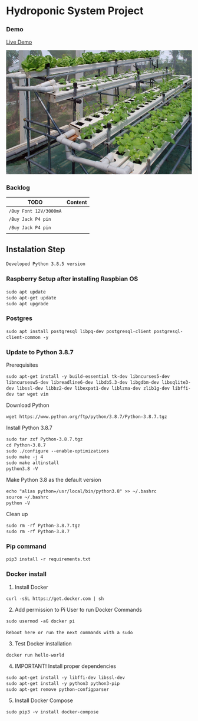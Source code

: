 # Hydroponic System Project

### Demo

[Live Demo](https://django-vue-template-demo.herokuapp.com/)

![System image](/assets-readme/hydroponics-techniques-and-systems.jpg "Hydroponic System")

### Backlog

| TODO                 |  Content                                   |
|----------------------|--------------------------------------------|
| `/Buy Font 12V/3000mA`   |                         |
| `/Buy Jack P4 pin`       |                         |
| `/Buy Jack P4 pin`       |                         |
|                          |                         |


## Instalation Step

`Developed Python 3.8.5 version`

### Raspberry Setup after installing Raspbian OS
    
```
sudo apt update
sudo apt-get update
sudo apt upgrade
```
### Postgres

```
sudo apt install postgresql libpq-dev postgresql-client postgresql-client-common -y
```

### Update to Python 3.8.7
Prerequisites
```
sudo apt-get install -y build-essential tk-dev libncurses5-dev libncursesw5-dev libreadline6-dev libdb5.3-dev libgdbm-dev libsqlite3-dev libssl-dev libbz2-dev libexpat1-dev liblzma-dev zlib1g-dev libffi-dev tar wget vim
```
Download Python
```
wget https://www.python.org/ftp/python/3.8.7/Python-3.8.7.tgz
```
Install Python 3.8.7
```
sudo tar zxf Python-3.8.7.tgz
cd Python-3.8.7
sudo ./configure --enable-optimizations
sudo make -j 4
sudo make altinstall
python3.8 -V
```
Make Python 3.8 as the default version
```
echo "alias python=/usr/local/bin/python3.8" >> ~/.bashrc
source ~/.bashrc
python -V
```
Clean up
```
sudo rm -rf Python-3.8.7.tgz
sudo rm -rf Python-3.8.7
```



### Pip command
```
pip3 install -r requirements.txt
```

### Docker install

1. Install Docker
```
curl -sSL https://get.docker.com | sh
```
2. Add permission to Pi User to run Docker Commands
```
sudo usermod -aG docker pi
```
`Reboot here or run the next commands with a sudo`

3. Test Docker installation
```
docker run hello-world
```
4. IMPORTANT! Install proper dependencies
```
sudo apt-get install -y libffi-dev libssl-dev
sudo apt-get install -y python3 python3-pip
sudo apt-get remove python-configparser
```
5. Install Docker Compose
```
sudo pip3 -v install docker-compose 
```